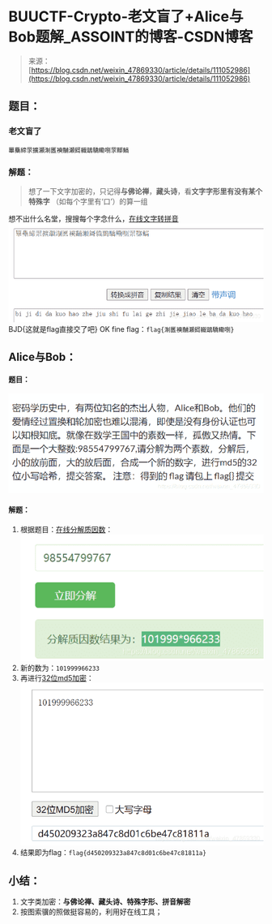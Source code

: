 <!--yml
category: 未分类
date: 2022-04-26 14:41:19
-->

# BUUCTF-Crypto-老文盲了+Alice与Bob题解_ASSOINT的博客-CSDN博客

> 来源：[https://blog.csdn.net/weixin_47869330/article/details/111052986](https://blog.csdn.net/weixin_47869330/article/details/111052986)

## 题目：

### 老文盲了

```
罼雧締眔擴灝淛匶襫黼瀬鎶軄鶛驕鳓哵眔鞹鰝 
```

### 解题：

> 想了一下文字加密的，只记得**与佛论禅**，**藏头诗**，看**文字字形里有没有某个特殊字** （如每个字里有‘口’）的算一组

想不出什么名堂，搜搜每个字念什么，[在线文字转拼音](https://www.aies.cn/pinyin.htm)
![在这里插入图片描述](img/3b5e79dad10c6b4f4705d2cc7c4778bc.png)BJD{这就是flag直接交了吧}
OK fine
flag：`flag{淛匶襫黼瀬鎶軄鶛驕鳓哵}`

## Alice与Bob：

#### 题目：

![在这里插入图片描述](img/516b50dd273639c3bd287618a937835f.png)

#### 解题：

1.  根据题目：[在线分解质因数](http://www.jsons.cn/quality/)：
    ![在这里插入图片描述](img/39d0f10f813fee03c9d140b9b12c0899.png)
2.  新的数为：`101999966233`
3.  再进行[32位md5加密](https://www.qqxiuzi.cn/bianma/md5.htm)：
    ![在这里插入图片描述](img/f49bfa59a176c13f7c63cce50b5c5978.png)
4.  结果即为flag：`flag{d450209323a847c8d01c6be47c81811a}`

## 小结：

1.  文字类加密：**与佛论禅、藏头诗、特殊字形、拼音解密**
2.  按图索骥的照做挺容易的，利用好在线工具；